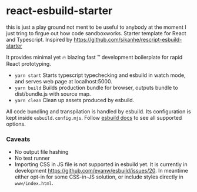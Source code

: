 # react-esbuild-starter
this is just a play ground not ment to be useful to anybody
at the moment I just tring to firgue out how code sandboxworks. 
Starter template for React and Typescript.
Inspired by https://github.com/sikanhe/rescript-esbuild-starter

It provides minimal yet 🔥 blazing fast ™ development boilerplate for rapid React prototyping.

- `yarn start` Starts typescript typechecking and esbuild in watch mode, and serves web page at localhost:5000.
- `yarn build` Builds production bundle for browser, outputs bundle to dist/bundle.js with source map.
- `yarn clean` Clean up assets produced by esbuild.

All code bundling and transpilation is handled by esbuild. Its configuration is kept inside `esbuild.config.mjs`. Follow [esbuild docs](https://esbuild.github.io/getting-started/) to see all supported options.

### Caveats

- No output file hashing
- No test runner
- Importing CSS in JS file is not supported in esbuild yet. It is currently in development https://github.com/evanw/esbuild/issues/20. In meantime either opt-in for some CSS-in-JS solution, or include styles directly in `www/index.html`.
